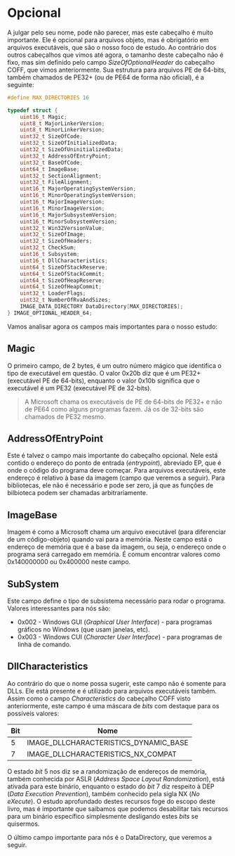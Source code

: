 # Opcional

A julgar pelo seu nome, pode não parecer, mas este cabeçalho é muito importante. Ele é opcional para arquivos objeto, mas é obrigatório em arquivos executáveis, que são o nosso foco de estudo. Ao contrário dos outros cabeçalhos que vimos até agora, o tamanho deste cabeçalho não é fixo, mas sim definido pelo campo _SizeOfOptionalHeader_ do cabeçalho COFF, que vimos anteriormente. Sua estrutura para arquivos PE de 64-bits, também chamados de PE32+ (ou de PE64 de forma não oficial), é a seguinte:

```c
#define MAX_DIRECTORIES 16

typedef struct {
	uint16_t Magic;
	uint8_t MajorLinkerVersion;
	uint8_t MinorLinkerVersion;
	uint32_t SizeOfCode;
	uint32_t SizeOfInitializedData;
	uint32_t SizeOfUninitializedData;
	uint32_t AddressOfEntryPoint;
	uint32_t BaseOfCode;
	uint64_t ImageBase;
	uint32_t SectionAlignment;
	uint32_t FileAlignment;
	uint16_t MajorOperatingSystemVersion;
	uint16_t MinorOperatingSystemVersion;
	uint16_t MajorImageVersion;
	uint16_t MinorImageVersion;
	uint16_t MajorSubsystemVersion;
	uint16_t MinorSubsystemVersion;
	uint32_t Win32VersionValue;
	uint32_t SizeOfImage;
	uint32_t SizeOfHeaders;
	uint32_t CheckSum;
	uint16_t Subsystem;
	uint16_t DllCharacteristics;
	uint64_t SizeOfStackReserve;
	uint64_t SizeOfStackCommit;
	uint64_t SizeOfHeapReserve;
	uint64_t SizeOfHeapCommit;
	uint32_t LoaderFlags;
	uint32_t NumberOfRvaAndSizes;
    IMAGE_DATA_DIRECTORY DataDirectory[MAX_DIRECTORIES];
} IMAGE_OPTIONAL_HEADER_64;
```

Vamos analisar agora os campos mais importantes para o nosso estudo:

## Magic

O primeiro campo, de 2 bytes, é um outro número mágico que identifica o tipo de executável em questão. O valor 0x20b diz que é um PE32+ (executável PE de 64-bits), enquanto o valor 0x10b significa que o executável é um PE32 (executável PE de 32-bits).

> A Microsoft chama os executáveis de PE de 64-bits de PE32+ e não de PE64 como alguns programas fazem. Já os de 32-bits são chamados de PE32 mesmo.

## AddressOfEntryPoint

Este é talvez o campo mais importante do cabeçalho opcional. Nele está contido o endereço do ponto de entrada (_entrypoint_), abreviado EP, que é onde o código do programa deve começar. Para arquivos executáveis, este endereço é relativo à base da imagem (campo que veremos a seguir). Para bibliotecas, ele não é necessário e pode ser zero, já que as funções de bilbioteca podem ser chamadas arbitrariamente.

## ImageBase

Imagem é como a Microsoft chama um arquivo executável (para diferenciar de um código-objeto) quando vai para a memória. Neste campo está o endereço de memória que é a base da imagem, ou seja, o endereço onde o programa será carregado em memória. É comum encontrar valores como 0x140000000 ou 0x400000 neste campo.

## SubSystem

Este campo define o tipo de subsistema necessário para rodar o programa. Valores interessantes para nós são:

* 0x002 - Windows GUI (_Graphical User Interface_) - para programas gráficos no Windows (que usam janelas, etc).
* 0x003 - Windows CUI (_Character User Interface_) - para programas de linha de comando.

## DllCharacteristics

Ao contrário do que o nome possa sugerir, este campo não é somente para DLLs. Ele está presente e é utilizado para arquivos executáveis também. Assim como o campo _Characteristics_ do cabeçalho COFF visto anteriormente, este campo é uma máscara de _bits_ com destaque para os possíveis valores:

| Bit | Nome                                        |
| --- | ------------------------------------------- |
| 5   | IMAGE\_DLLCHARACTERISTICS\_DYNAMIC\_BASE    |
| 7   | IMAGE\_DLLCHARACTERISTICS\_NX\_COMPAT       |

O estado _bit_ 5 nos diz se a randomização de endereços de memória, também conhecida por ASLR (_Address Space Layout Randomization_), está ativada para este binário, enquanto o estado do _bit_ 7 diz respeito à DEP (_Data Execution Prevention_), também conhecido pela sigla NX (_No eXecute_). O estudo aprofundado destes recursos foge do escopo deste livro, mas é importante que saibamos que podemos desabilitar tais recursos para um binário específico simplesmente desligando estes _bits_ se quisermos.

O último campo importante para nós é o DataDirectory, que veremos a seguir.
